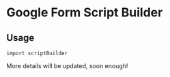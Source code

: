 # Google Form Script Builder

## Usage

```
import scriptBuilder
```

More details will be updated, soon enough!